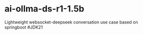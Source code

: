 # ai-ollma-ds-r1-1.5b
Lightweight websocket-deepseek conversation use case based on springboot
#JDK21
